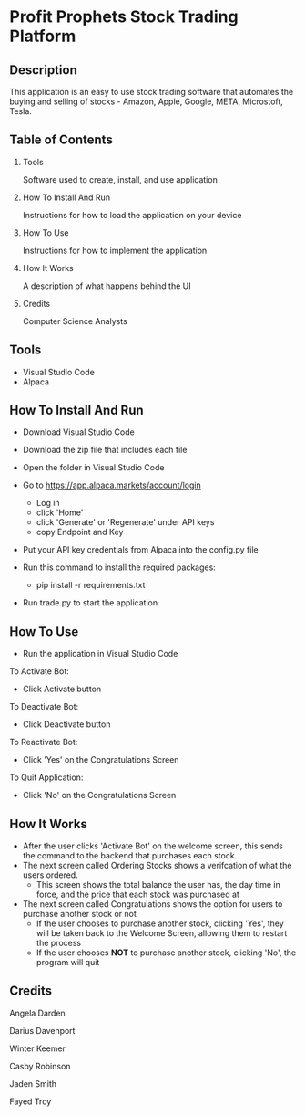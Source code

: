 # Profit Prophets Stock Trading Platform


## **Description**
This application is an easy to use stock trading software that automates the buying and selling of stocks - Amazon, Apple, Google, META, Microstoft, Tesla.  

## **Table of Contents**
1)  Tools

    Software used to create, install, and use application
    
2)  How To Install And Run

    Instructions for how to load the application on your device
    
3) How To Use

    Instructions for how to implement the application
    
4)  How It Works

    A description of what happens behind the UI
    
5) Credits

    Computer Science Analysts


## **Tools**
- Visual Studio Code
- Alpaca

## **How To Install And Run**
- Download Visual Studio Code
- Download the zip file that includes each file  
- Open the folder in Visual Studio Code

- Go to https://app.alpaca.markets/account/login
  - Log in
  - click 'Home'
  - click 'Generate' or 'Regenerate' under API keys
  - copy Endpoint and Key
- Put your API key credentials from Alpaca into the config.py file

- Run this command to install the required packages:
  - pip install -r requirements.txt

- Run trade.py to start the application

## **How To Use**
- Run the application in Visual Studio Code

To Activate Bot:
- Click Activate button
  
To Deactivate Bot:
- Click Deactivate button

To Reactivate Bot:
- Click 'Yes' on the Congratulations Screen

To Quit Application:
- Click 'No' on the Congratulations Screen

## **How It Works**
- After the user clicks 'Activate Bot' on the welcome screen, this sends the command to the backend that purchases each stock. 
- The next screen called Ordering Stocks shows a verifcation of what the users ordered.
  - This screen shows the total balance the user has, the day time in force, and the price that each stock was purchased at
- The next screen called Congratulations shows the option for users to purchase another stock or not
    - If the user chooses to purchase another stock, clicking 'Yes', they will be taken back to the Welcome Screen, allowing them to restart the process
    - If the user chooses **NOT** to purchase another stock, clicking 'No', the program will quit

## **Credits**
Angela Darden

Darius Davenport

Winter Keemer

Casby Robinson

Jaden Smith

Fayed Troy
